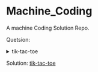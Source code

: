 # Machine_Coding
A machine Coding Solution Repo.
 
Quetsion:
<details>
  <summary>tik-tac-toe</summary>
  
    Tic-Tak-Toe is a 2 Player Game where each player take turns marking the spaces in a 3×3 grid. The player who succeeds in placing three of their marks in a diagonal, 
    horizontal, or vertical row is the winner.
  
    The game starts with an empty 3x3 grid.
    
    Rules of the game
    
    The game is played between two players. One player owns the X Sign and can put it on any of the empty cells in the grid. The other player owns the O Sign and can in any         of the empty cells.The player with X makes the first turn. Each player plays alternately after that.
    
    Requirements:
    
      Create a command-line application for tic-tac-toe with the following requirements:
        Ask the user for the names of the two players
        Allow the user to make moves on behalf of both the players.
        Print the grid after every move.
        The user will make a move by entering the cell position(row number and column number)
        Valid move:
         * The cell is empty
         * column and row number are in bound of grid
        Valid move:
          * cell is not empty
          * column and row number are out of bound of grid.
        put the piece on the cell
        Determine if a player has won or if there are no valid moves left. Ignore all moves mentioned after that.
        A position in the cell is represented by two values: row number (0-2 or 1-3) and column number (0-2 or 1-3).

    # Example:
    2 0 represents the cell at the extreme bottom-left (2nd row, 0th column)
    0 2 represents the cell at the extreme top-right (0th row, 2nd column)
    
    Input/Output Format:
    The code should strictly follow the input/output format and will be tested with provided test cases.

    Input Format
    Multiple lines with each line containing the Cell Position. The row and column numbers will be separated by a space.

    Output Format
    Print the initial grid. This would be followed by the grid after each move. Print custom message for Invalid move and print grid again. If a player wins print PlayerName wins. In case of draw print Match Turned into draw.
</details>

Solution: <a href="./tic-tac-toe" target="_top">tik-tac-toe</a>
